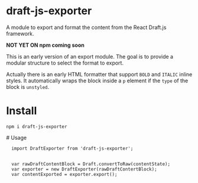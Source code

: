 # draft-js-exporter
A module to export and format the content from the React Draft.js framework.

**NOT YET ON npm coming soon**

This is an early version of an export module.
The goal is to provide a modular structure to select the format to export.

Actually there is an early HTML formatter that support `BOLD` and `ITALIC` inline styles.
It automatically wraps the block inside a `p` element if the `type` of the block is `unstyled`.

# Install 
`npm i draft-js-exporter`

# Usage

````
  import DraftExporter from 'draft-js-exporter';
  
  
  var rawDraftContentBlock = Draft.convertToRaw(contentState);
  var exporter = new DraftExporter(rawDraftContertBlock);
  var contentExported = exporter.export();
  
````
